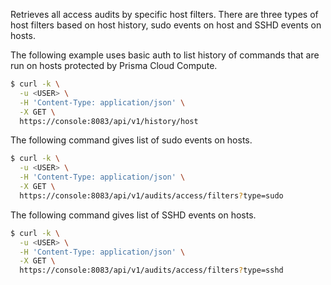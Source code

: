 Retrieves all access audits by specific host filters. 
There are three types of host filters based on host history, sudo events on host and SSHD events on hosts.

The following example uses basic auth to list history of commands that are run on hosts protected by Prisma Cloud Compute.


```bash
$ curl -k \
  -u <USER> \
  -H 'Content-Type: application/json' \
  -X GET \
  https://console:8083/api/v1/history/host
```

The following command gives list of sudo events on hosts. 


```bash
$ curl -k \
  -u <USER> \
  -H 'Content-Type: application/json' \
  -X GET \
  https://console:8083/api/v1/audits/access/filters?type=sudo

```

The following command gives list of SSHD events on hosts. 

```bash
$ curl -k \
  -u <USER> \
  -H 'Content-Type: application/json' \
  -X GET \
  https://console:8083/api/v1/audits/access/filters?type=sshd

```

